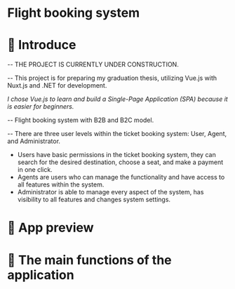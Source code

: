 # Flight booking system
# 👋 Introduce
-- THE PROJECT IS CURRENTLY UNDER CONSTRUCTION.

-- This project is for preparing my graduation thesis, utilizing Vue.js with Nuxt.js and .NET for development. 

   _I chose Vue.js to learn and build a Single-Page Application (SPA) because it is easier for beginners._

-- Flight booking system with B2B and B2C model.

-- There are three user levels within the ticket booking system: User, Agent, and Administrator.
 - Users have basic permissions in the ticket booking system, they can search for the desired destination, choose a seat, and make a payment in one click.
 - Agents are users who can manage the functionality and have access to all features within the system.
 - Administrator is able to manage every aspect of the system, has visibility to all features and changes system settings.

# 👀 App preview

# 🥰 The main functions of the application

